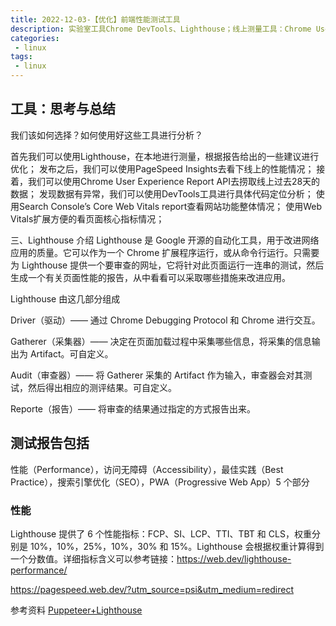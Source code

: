 ```yaml
---
title: 2022-12-03-【优化】前端性能测试工具
description: 实验室工具Chrome DevTools、Lighthouse；线上测量工具：Chrome User Experience Report、PageSpeed Insights
categories:
 - linux
tags:
 - linux
---
```


## 工具：思考与总结
我们该如何选择？如何使用好这些工具进行分析？

首先我们可以使用Lighthouse，在本地进行测量，根据报告给出的一些建议进行优化；
发布之后，我们可以使用PageSpeed Insights去看下线上的性能情况；
接着，我们可以使用Chrome User Experience Report API去捞取线上过去28天的数据；
发现数据有异常，我们可以使用DevTools工具进行具体代码定位分析；
使用Search Console’s Core Web Vitals report查看网站功能整体情况；
使用Web Vitals扩展方便的看页面核心指标情况；

三、Lighthouse 介绍
Lighthouse 是 Google 开源的自动化工具，用于改进网络应用的质量。它可以作为一个 Chrome 扩展程序运行，或从命令行运行。只需要为 Lighthouse 提供一个要审查的网址，它将针对此页面运行一连串的测试，然后生成一个有关页面性能的报告，从中看看可以采取哪些措施来改进应用。
 
Lighthouse 由这几部分组成

Driver（驱动）—— 通过 Chrome Debugging Protocol 和 Chrome 进行交互。

Gatherer（采集器）—— 决定在页面加载过程中采集哪些信息，将采集的信息输出为 Artifact。可自定义。

Audit（审查器）—— 将 Gatherer 采集的 Artifact 作为输入，审查器会对其测试，然后得出相应的测评结果。可自定义。

Reporte（报告）—— 将审查的结果通过指定的方式报告出来。


## 测试报告包括
性能（Performance），访问无障碍（Accessibility），最佳实践（Best Practice），搜索引擎优化（SEO），PWA（Progressive Web App）5 个部分

### 性能
Lighthouse 提供了 6 个性能指标：FCP、SI、LCP、TTI、TBT 和 CLS，权重分别是 10%，10%，25%，10%，30% 和 15%。Lighthouse 会根据权重计算得到一个分数值。详细指标含义可以参考链接：https://web.dev/lighthouse-performance/


https://pagespeed.web.dev/?utm_source=psi&utm_medium=redirect

参考资料
[Puppeteer+Lighthouse](https://heapdump.cn/article/3469499)